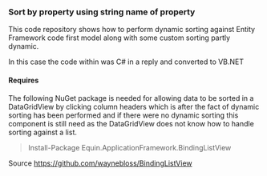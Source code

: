 ﻿### Sort by property using string name of property

This code repository shows how to perform dynamic sorting against Entity Framework code first model along with some custom sorting partly dynamic.



In this case the code within was C# in a reply and converted to VB.NET

#### Requires 
The following NuGet package is needed for allowing data to be sorted in a DataGridView by clicking column headers which is after the fact of dynamic sorting has been performed and if there were no dynamic sorting this component is still need as the DataGridView does not know how to handle sorting against a list.

> Install-Package Equin.ApplicationFramework.BindingListView

Source https://github.com/waynebloss/BindingListView



